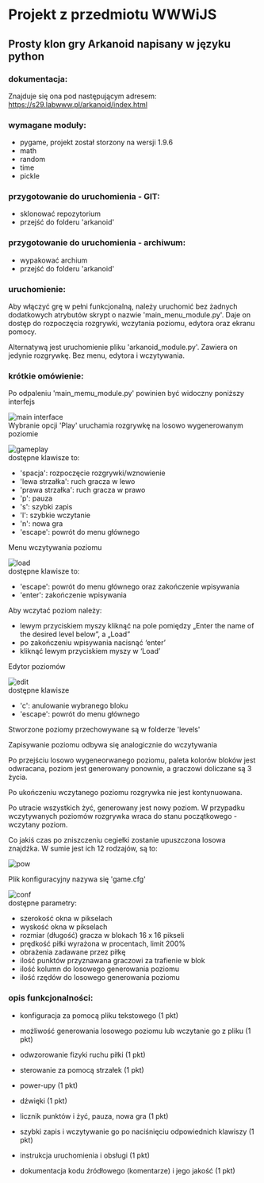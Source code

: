 # Projekt z przedmiotu WWWiJS

## Prosty klon gry Arkanoid napisany w języku python

### dokumentacja:
Znajduje się ona pod następującym adresem: https://s29.labwww.pl/arkanoid/index.html

### wymagane moduły:
- pygame, projekt został storzony na wersji 1.9.6
- math
- random
- time
- pickle

### przygotowanie do uruchomienia - GIT:
- sklonować repozytorium
- przejść do folderu 'arkanoid'

### przygotowanie do uruchomienia - archiwum:
- wypakować archium
- przejść do folderu 'arkanoid'

### uruchomienie:
Aby włączyć grę w pełni funkcjonalną, należy uruchomić bez żadnych dodatkowych atrybutów skrypt o nazwie 'main\_menu\_module.py'. Daje on dostęp do rozpoczęcia rozgrywki, wczytania poziomu, edytora oraz ekranu pomocy.

Alternatywą jest uruchomienie pliku 'arkanoid\_module.py'. Zawiera on jedynie rozgrywkę. Bez menu, edytora i wczytywania.

### krótkie omówienie:
Po odpaleniu 'main\_memu\_module.py' powinien być widoczny poniższy interfejs

![main interface](./images/menu.PNG)<br/>
Wybranie opcji 'Play' uruchamia rozgrywkę na losowo wygenerowanym poziomie

![gameplay](./images/play.PNG)<br/>
dostępne klawisze to:
- 'spacja': rozpoczęcie rozgrywki/wznowienie
- 'lewa strzałka': ruch gracza w lewo
- 'prawa strzałka': ruch gracza w prawo
- 'p': pauza
- 's': szybki zapis
- 'l': szybkie wczytanie
- 'n': nowa gra
- 'escape': powrót do menu głównego

Menu wczytywania poziomu

![load](./images/load.PNG)<br/>
dostępne klawisze to:
- 'escape': powrót do menu głównego oraz zakończenie wpisywania
- 'enter': zakończenie wpisywania

Aby wczytać poziom należy:
-	lewym przyciskiem myszy kliknąć na pole pomiędzy „Enter the name of the desired level below”, a „Load”
-	po zakończeniu wpisywania nacisnąć ‘enter’
-	kliknąć lewym przyciskiem myszy w ‘Load’


Edytor poziomów

![edit](./images/edit.PNG)<br/>
dostępne klawisze
- 'c': anulowanie wybranego bloku
- 'escape': powrót do menu głównego

Stworzone poziomy przechowywane są w folderze 'levels'

Zapisywanie poziomu odbywa się analogicznie do wczytywania

Po przejściu losowo wygeneorwanego poziomu, paleta kolorów bloków jest odwracana, poziom jest generowany ponownie, a graczowi doliczane są 3 życia.

Po ukończeniu wczytanego poziomu rozgrywka nie jest kontynuowana.

Po utracie wszystkich żyć, generowany jest nowy poziom. W przypadku wczytywanych poziomów rozgrywka wraca do stanu początkowego - wczytany poziom.

Co jakiś czas po zniszczeniu cegiełki zostanie upuszczona losowa znajdźka. W sumie jest ich 12 rodzajów, są to:

![pow](./images/power.PNG)<br/>

Plik konfiguracyjny nazywa się 'game.cfg'

![conf](./images/conf.PNG)<br/>
dostępne parametry:
- szerokość okna w pikselach
- wyskość okna w pikselach
- rozmiar (długość) gracza w blokach 16 x 16 pikseli
- prędkość piłki wyrażona w procentach, limit 200%
- obrażenia zadawane przez piłkę
- ilość punktów przyznawana graczowi za trafienie w blok
- ilość kolumn do losowego generowania poziomu
- ilość rzędów do losowego generowania poziomu

### opis funkcjonalności:
- konfiguracja za pomocą pliku tekstowego (1 pkt)
- możliwość generowania losowego poziomu lub wczytanie go z pliku (1 pkt)
- odwzorowanie fizyki ruchu piłki (1 pkt)
- sterowanie za pomocą strzałek (1 pkt)
- power-upy (1 pkt)
- dźwięki (1 pkt)
- licznik punktów i żyć, pauza, nowa gra (1 pkt)
- szybki zapis i wczytywanie go po naciśnięciu odpowiednich klawiszy (1 pkt)

- instrukcja uruchomienia i obsługi (1 pkt)
- dokumentacja kodu źródłowego (komentarze) i jego jakość (1 pkt)
